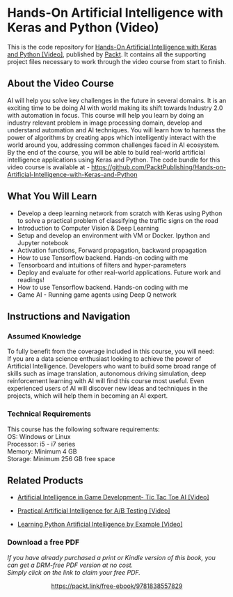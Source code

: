 # Hands-On Artificial Intelligence with Keras and Python (Video)
This is the code repository for [Hands-On Artificial Intelligence with Keras and Python [Video]](https://prod.packtpub.com/in/application-development/hands-artificial-intelligence-keras-and-python-video), published by [Packt](https://www.packtpub.com/?utm_source=github). It contains all the supporting project files necessary to work through the video course from start to finish.
## About the Video Course
AI will help you solve key challenges in the future in several domains. It is an exciting time to be doing AI with world making its shift towards Industry 2.0 with automation in focus. 
This course will help you learn by doing an industry relevant problem in image processing domain, develop and understand automation and AI techniques. You will learn how to harness the power of algorithms by creating apps which intelligently interact with the world around you, addressing common challenges faced in AI ecosystem. 
By the end of the course, you will be able to build real-world artificial intelligence applications using Keras and Python.
The code bundle for this video course is available at - https://github.com/PacktPublishing/Hands-on-Artificial-Intelligence-with-Keras-and-Python

<H2>What You Will Learn</H2>
<DIV class=book-info-will-learn-text>
<UL>
<LI> Develop a deep learning network from scratch with Keras using Python to solve a practical problem of classifying the traffic signs on the road	
<LI> Introduction to Computer Vision & Deep Learning
<LI> Setup and develop an environment with VM or Docker. Ipython and Jupyter notebook
<LI> Activation functions, Forward propagation, backward propagation
<LI> How to use Tensorflow backend. Hands-on coding with me
<LI> Tensorboard and intuitions of filters and hyper-parameters
<LI> Deploy and evaluate for other real-world applications. Future work and readings!
<LI> How to use Tensorflow backend. Hands-on coding with me
<LI> Game AI - Running game agents using Deep Q network</UL></DIV>

## Instructions and Navigation
### Assumed Knowledge
To fully benefit from the coverage included in this course, you will need:<br/>
If you are a data science enthusiast looking to achieve the power of Artificial Intelligence. Developers who want to build some broad range of skills such as image translation, autonomous driving simulation, deep reinforcement learning with AI will find this course most useful. Even experienced users of AI will discover new ideas and techniques in the projects, which will help them in becoming an AI expert.
### Technical Requirements
This course has the following software requirements:<br/>
OS: Windows or Linux<br/>
Processor: i5 - i7 series<br/>
Memory:  Minimum 4 GB<br/>
Storage: Minimum 256 GB free space<br/>




## Related Products
* [Artificial Intelligence in Game Development- Tic Tac Toe AI [Video]](https://prod.packtpub.com/in/application-development/artificial-intelligence-game-development-tic-tac-toe-ai-video)

* [Practical Artificial Intelligence for A/B Testing [Video]](https://prod.packtpub.com/in/application-development/practical-artificial-intelligence-ab-testing-video)

* [Learning Python Artificial Intelligence by Example [Video]](https://prod.packtpub.com/in/big-data-and-business-intelligence/learning-python-artificial-intelligence-example-video)
### Download a free PDF

 <i>If you have already purchased a print or Kindle version of this book, you can get a DRM-free PDF version at no cost.<br>Simply click on the link to claim your free PDF.</i>
<p align="center"> <a href="https://packt.link/free-ebook/9781838557829">https://packt.link/free-ebook/9781838557829 </a> </p>
